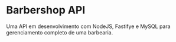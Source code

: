 
# Barbershop API

Uma API em desenvolvimento com NodeJS, Fastifye e MySQL para gerenciamento completo de uma barbearia.
